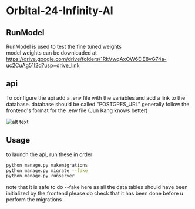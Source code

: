 # Orbital-24-Infinity-AI

## RunModel
RunModel is used to test the fine tuned weights  
model weights can be downloaded at https://drive.google.com/drive/folders/1RkVwqAxOW6EiE8vG74a-uc2CuAg51I2d?usp=drive_link

## api
To configure the api add a .env file with the variables and add a link to the database.
database should be called "POSTGRES_URL"
generally follow the frontend's format for the .env file (Jun Kang knows better)

![alt text](https://github.com/neohengkai/Orbital-24-Infinity-AI-dev/blob/main/InfinityGuy.jpg)

## Usage
to launch the api, run these in order

```bash
python manage.py makemigrations
python manage.py migrate --fake
python manage.py runserver
```
note that it is safe to do --fake here as all the data tables should have been initialized by the frontend
please do check that it has been done before u perform the migrations